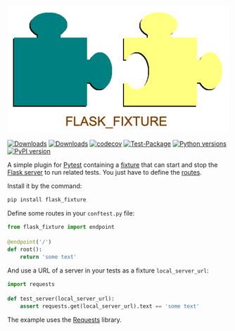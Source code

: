 ![logo](https://raw.githubusercontent.com/pomponchik/flask_fixture/main/docs/assets/logo_5.png)

[![Downloads](https://static.pepy.tech/badge/flask_fixture/month)](https://pepy.tech/project/flask_fixture)
[![Downloads](https://static.pepy.tech/badge/flask_fixture)](https://pepy.tech/project/flask_fixture)
[![codecov](https://codecov.io/gh/pomponchik/flask_fixture/graph/badge.svg?token=8iyMsUaLvN)](https://codecov.io/gh/pomponchik/flask_fixture)
[![Test-Package](https://github.com/pomponchik/flask_fixture/actions/workflows/tests_and_coverage.yml/badge.svg)](https://github.com/pomponchik/flask_fixture/actions/workflows/tests_and_coverage.yml)
[![Python versions](https://img.shields.io/pypi/pyversions/flask_fixture.svg)](https://pypi.python.org/pypi/flask_fixture)
[![PyPI version](https://badge.fury.io/py/flask_fixture.svg)](https://badge.fury.io/py/flask_fixture)


A simple plugin for [Pytest](https://docs.pytest.org/) containing a [fixture](https://docs.pytest.org/explanation/fixtures.html) that can start and stop the [Flask server](https://flask.palletsprojects.com/server/) to run related tests. You just have to define the [routes](https://flask.palletsprojects.com/quickstart/#routing).

Install it by the command:

```bash
pip install flask_fixture
```

Define some routes in your `conftest.py` file:

```python
from flask_fixture import endpoint

@endpoint('/')
def root():
    return 'some text'
```

And use a URL of a server in your tests as a fixture `local_server_url`:

```python
import requests

def test_server(local_server_url):
    assert requests.get(local_server_url).text == 'some text'
```

The example uses the [Requests](https://requests.readthedocs.io/en/latest/) library.
